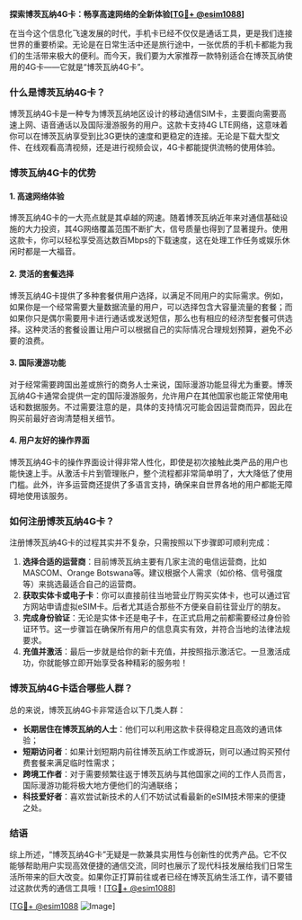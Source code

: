 **探索博茨瓦纳4G卡：畅享高速网络的全新体验[[TG💪+ @esim1088](https://t.me/s/esim1088)]**

在当今这个信息化飞速发展的时代，手机卡已经不仅仅是通话工具，更是我们连接世界的重要桥梁。无论是在日常生活中还是旅行途中，一张优质的手机卡都能为我们的生活带来极大的便利。而今天，我们要为大家推荐一款特别适合在博茨瓦纳使用的4G卡——它就是“博茨瓦纳4G卡”。

### 什么是博茨瓦纳4G卡？

博茨瓦纳4G卡是一种专为博茨瓦纳地区设计的移动通信SIM卡，主要面向需要高速上网、语音通话以及国际漫游服务的用户。这款卡支持4G LTE网络，这意味着你可以在博茨瓦纳享受到比3G更快的速度和更稳定的连接。无论是下载大型文件、在线观看高清视频，还是进行视频会议，4G卡都能提供流畅的使用体验。

### 博茨瓦纳4G卡的优势

#### 1. 高速网络体验
博茨瓦纳4G卡的一大亮点就是其卓越的网速。随着博茨瓦纳近年来对通信基础设施的大力投资，其4G网络覆盖范围不断扩大，信号质量也得到了显著提升。使用这款卡，你可以轻松享受高达数百Mbps的下载速度，这在处理工作任务或娱乐休闲时都是一大福音。

#### 2. 灵活的套餐选择
博茨瓦纳4G卡提供了多种套餐供用户选择，以满足不同用户的实际需求。例如，如果你是一个经常需要大量数据流量的用户，可以选择包含大容量流量的套餐；而如果你只是偶尔需要用卡进行通话或发送短信，那么也有相应的经济型套餐可供选择。这种灵活的套餐设置让用户可以根据自己的实际情况合理规划预算，避免不必要的浪费。

#### 3. 国际漫游功能
对于经常需要跨国出差或旅行的商务人士来说，国际漫游功能显得尤为重要。博茨瓦纳4G卡通常会提供一定的国际漫游服务，允许用户在其他国家也能正常使用电话和数据服务。不过需要注意的是，具体的支持情况可能会因运营商而异，因此在购买前最好咨询清楚相关细节。

#### 4. 用户友好的操作界面
博茨瓦纳4G卡的操作界面设计得非常人性化，即使是初次接触此类产品的用户也能快速上手。从激活卡片到管理账户，整个流程都非常简单明了，大大降低了使用门槛。此外，许多运营商还提供了多语言支持，确保来自世界各地的用户都能无障碍地使用该服务。

### 如何注册博茨瓦纳4G卡？

注册博茨瓦纳4G卡的过程其实并不复杂，只需按照以下步骤即可顺利完成：

1. **选择合适的运营商**：目前博茨瓦纳主要有几家主流的电信运营商，比如MASCOM、Orange Botswana等。建议根据个人需求（如价格、信号强度等）来挑选最适合自己的运营商。
2. **获取实体卡或电子卡**：你可以直接前往当地营业厅购买实体卡，也可以通过官方网站申请虚拟eSIM卡。后者尤其适合那些不方便亲自前往营业厅的朋友。
3. **完成身份验证**：无论是实体卡还是电子卡，在正式启用之前都需要经过身份验证环节。这一步骤旨在确保所有用户的信息真实有效，并符合当地的法律法规要求。
4. **充值并激活**：最后一步就是给你的新卡充值，并按照指示激活它。一旦激活成功，你就能够立即开始享受各种精彩的服务啦！

### 博茨瓦纳4G卡适合哪些人群？

总的来说，博茨瓦纳4G卡非常适合以下几类人群：

- **长期居住在博茨瓦纳的人士**：他们可以利用这款卡获得稳定且高效的通讯体验；
- **短期访问者**：如果计划短期内前往博茨瓦纳工作或游玩，则可以通过购买预付费套餐来满足临时性需求；
- **跨境工作者**：对于需要频繁往返于博茨瓦纳与其他国家之间的工作人员而言，国际漫游功能将极大地方便他们的沟通联络；
- **科技爱好者**：喜欢尝试新技术的人们不妨试试看最新的eSIM技术带来的便捷之处。

### 结语

综上所述，“博茨瓦纳4G卡”无疑是一款兼具实用性与创新性的优秀产品。它不仅能够帮助用户实现高效便捷的通信交流，同时也展示了现代科技发展给我们日常生活所带来的巨大改变。如果你正打算前往或者已经在博茨瓦纳生活工作，请不要错过这款优秀的通信工具哦！[[TG💪+ @esim1088](https://t.me/s/esim1088)]

[[TG💪+ @esim1088](https://t.me/s/esim1088) ![Image](https://i.postimg.cc/4NQfJmqS/Snipaste-2025-05-13-00-14-12.png)]